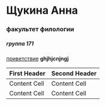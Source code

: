# Щукина Анна 
### факультет филологии
##### _группа 171_

[приветствие](www.google.com)
**ghjhjcnjngj**

| First Header  | Second Header |
| ------------- | ------------- |
| Content Cell  | Content Cell  |
| Content Cell  | Content Cell  |
